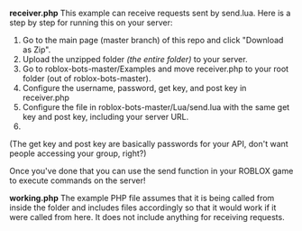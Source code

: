 <b>receiver.php</b>
This example can receive requests sent by send.lua. Here is a step by step for running this on your server:

1. Go to the main page (master branch) of this repo and click "Download as Zip".
2. Upload the unzipped folder <i>(the entire folder)</i> to your server.
3. Go to roblox-bots-master/Examples and move receiver.php to your root folder (out of roblox-bots-master).
4. Configure the username, password, get key, and post key in receiver.php
5. Configure the file in roblox-bots-master/Lua/send.lua with the same get key and post key, including your server URL.
6. 
(The get key and post key are basically passwords for your API, don't want people accessing your group, right?)

Once you've done that you can use the send function in your ROBLOX game to execute commands on the server!

<b>working.php</b>
The example PHP file assumes that it is being called from inside the folder and includes files accordingly so that it would work if it were called from here. It does not include anything for receiving requests.
